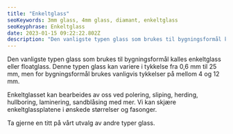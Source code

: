 ```yaml
---
title: "Enkeltglass"
seoKeywords: 3mm glass, 4mm glass, diamant, enkeltglass
seoKeyphrase: Enkeltglass
date: 2023-01-15 09:22:22.802Z
description: "Den vanligste typen glass som brukes til bygningsformål kalles enkeltglass eller floatglass. Les mer om enkeltglass her."
---
```


Den vanligste typen glass som brukes til bygningsformål kalles enkeltglass eller floatglass. Denne typen glass kan variere i tykkelse fra 0,6 mm til 25 mm, men for bygningsformål brukes vanligvis tykkelser på mellom 4 og 12 mm.

Enkeltglasset kan bearbeides av oss ved polering, sliping, herding, hullboring, laminering, sandblåsing med mer. Vi kan skjære enkeltglassplatene i ønskede størrelser og fasonger.

Ta gjerne en titt på vårt utvalg av andre typer glass.
